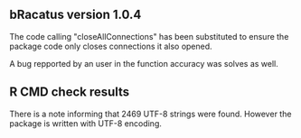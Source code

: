 ## bRacatus version 1.0.4
The code calling "closeAllConnections" has been substituted to ensure the package code only closes connections it also opened.

A bug repported by an user in the function accuracy was solves as well.

## R CMD check results
There is a note informing that 2469 UTF-8 strings were found. However the package is written with UTF-8 encoding.